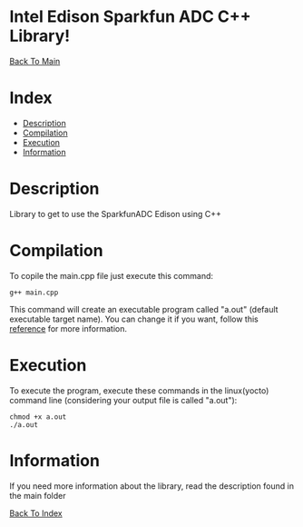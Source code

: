 Intel Edison Sparkfun ADC C++ Library!
===================

[Back To Main](../README.md)

Index
=================

  * [Description](#description)
  * [Compilation](#compilation)
  * [Execution](#execution)
  * [Information](#information)

Description
===================
Library to get to use the SparkfunADC Edison using C++

Compilation
===================
To copile the main.cpp file just execute this command:

```
g++ main.cpp
```
This command will create an executable program called "a.out" (default executable target name).
You can change it if you want, follow this [reference](http://www.cs.fsu.edu/~jestes/howto/g++compiling.txt) for more information.

Execution
=================
To execute the program, execute these commands in the linux(yocto) command line (considering your output file is called "a.out"):

```
chmod +x a.out
./a.out
```

Information
===================
If you need more information about the library, read the description found in the main folder

[Back To Index](#index)

